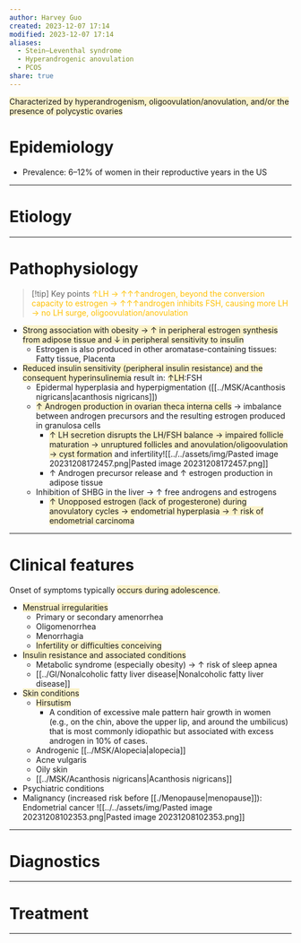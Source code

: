 ```yaml
---
author: Harvey Guo
created: 2023-12-07 17:14
modified: 2023-12-07 17:14
aliases:
  - Stein–Leventhal syndrome
  - Hyperandrogenic anovulation
  - PCOS
share: true
---
```


<span style="background:rgba(240, 200, 0, 0.2)">Characterized by hyperandrogenism, oligoovulation/anovulation, and/or the presence of polycystic ovaries</span>
# Epidemiology
- Prevalence: 6–12% of women in their reproductive years in the US

---
# Etiology

---
# Pathophysiology
>[!tip] Key points
><font color="#ffc000">↑LH → ↑↑↑androgen, beyond the conversion capacity to estrogen → ↑↑↑androgen inhibits FSH, causing more LH → no LH surge, oligoovulation/anovulation</font>
- <span style="background:rgba(240, 200, 0, 0.2)">Strong association with obesity → ↑ in peripheral estrogen synthesis from adipose tissue and ↓ in peripheral sensitivity to insulin</span>
	- Estrogen is also produced in other aromatase-containing tissues: Fatty tissue, Placenta
- <span style="background:rgba(240, 200, 0, 0.2)">Reduced insulin sensitivity (peripheral insulin resistance) and the consequent hyperinsulinemia</span> result in: <span style="background:rgba(240, 200, 0, 0.2)">↑LH</span>:FSH
	- Epidermal hyperplasia and hyperpigmentation ([[../MSK/Acanthosis nigricans|acanthosis nigricans]])
	- <span style="background:rgba(240, 200, 0, 0.2)">↑ Androgen production in ovarian theca interna cells</span> → imbalance between androgen precursors and the resulting estrogen produced in granulosa cells
		- <span style="background:rgba(240, 200, 0, 0.2)">↑ LH secretion disrupts the LH/FSH balance → impaired follicle maturation → unruptured follicles and anovulation/oligoovulation</span> <span style="background:rgba(240, 200, 0, 0.2)">→ cyst formation</span> and infertility![[../../assets/img/Pasted image 20231208172457.png|Pasted image 20231208172457.png]]
		- ↑ Androgen precursor release and ↑ estrogen production in adipose tissue
	- Inhibition of SHBG in the liver → ↑ free androgens and estrogens
		- <span style="background:rgba(240, 200, 0, 0.2)">↑ Unopposed estrogen (lack of progesterone) during anovulatory cycles → endometrial hyperplasia → ↑ risk of endometrial carcinoma</span>

---
# Clinical features
Onset of symptoms typically <span style="background:rgba(240, 200, 0, 0.2)">occurs during adolescence</span>.
- <span style="background:rgba(240, 200, 0, 0.2)">Menstrual irregularities</span>
	- Primary or secondary amenorrhea
	- Oligomenorrhea
	- Menorrhagia
	- <span style="background:rgba(240, 200, 0, 0.2)">Infertility or difficulties conceiving</span>
- <span style="background:rgba(240, 200, 0, 0.2)">Insulin resistance and associated conditions</span>
	- Metabolic syndrome (especially obesity) → ↑ risk of sleep apnea
	- [[../GI/Nonalcoholic fatty liver disease|Nonalcoholic fatty liver disease]]
- <span style="background:rgba(240, 200, 0, 0.2)">Skin conditions</span>
	- <span style="background:rgba(240, 200, 0, 0.2)">Hirsutism</span>
		- A condition of excessive male pattern hair growth in women (e.g., on the chin, above the upper lip, and around the umbilicus) that is most commonly idiopathic but associated with excess androgen in 10% of cases.
	- Androgenic [[../MSK/Alopecia|alopecia]]
	- Acne vulgaris
	- Oily skin
	- [[../MSK/Acanthosis nigricans|Acanthosis nigricans]]
- Psychiatric conditions
- Malignancy (increased risk before [[./Menopause|menopause]]): Endometrial cancer
![[../../assets/img/Pasted image 20231208102353.png|Pasted image 20231208102353.png]]

---
# Diagnostics


---
# Treatment


---
